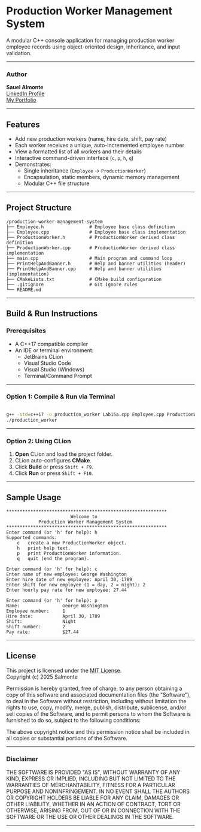# Production Worker Management System

A modular C++ console application for managing production worker employee records using object-oriented design, inheritance, and input validation.

---

### Author

**Sauel Almonte**  
[LinkedIn Profile](https://www.linkedin.com/in/sauel-almonte)  
[My Portfolio](https://s-almonte.vercel.app/)

---

## Features

- Add new production workers (name, hire date, shift, pay rate)
- Each worker receives a unique, auto-incremented employee number
- View a formatted list of all workers and their details
- Interactive command-driven interface (`c`, `p`, `h`, `q`)
- Demonstrates:
    - Single inheritance (`Employee` → `ProductionWorker`)
    - Encapsulation, static members, dynamic memory management
    - Modular C++ file structure

---

## Project Structure
```text
/production-worker-management-system
├── Employee.h                 # Employee base class definition
├── Employee.cpp               # Employee base class implementation
├── ProductionWorker.h         # ProductionWorker derived class definition
├── ProductionWorker.cpp       # ProductionWorker derived class implementation
├── main.cpp                   # Main program and command loop
├── PrintHelpAndBanner.h       # Help and banner utilities (header)
├── PrintHelpAndBanner.cpp     # Help and banner utilities (implementation)
├── CMakeLists.txt             # CMake build configuration
├── .gitignore                 # Git ignore rules
└── README.md    
``` 

---

## Build & Run Instructions

### Prerequisites
- A C++17 compatible compiler
- An IDE or terminal environment:
    - JetBrains CLion
    - Visual Studio Code
    - Visual Studio (Windows)
    - Terminal/Command Prompt

---

### Option 1: Compile & Run via Terminal
```bash

g++ -std=c++17 -o production_worker Lab15a.cpp Employee.cpp ProductionWorker.cpp PrintHelpAndBanner.cpp
./production_worker

```

---

### Option 2: Using CLion

1. **Open** CLion and load the project folder.
2. CLion auto-configures **CMake**.
3. Click **Build** or press `Shift + F9`.
4. Click **Run** or press `Shift + F10`.

---

## Sample Usage

```text
************************************************************
                        Welcome to
            Production Worker Management System
************************************************************
Enter command (or 'h' for help): h
Supported commands:
    c   create a new ProductionWorker object.
    h   print help text.
    p   print ProductionWorker information.
    q   quit (end the program).

Enter command (or 'h' for help): c
Enter name of new employee: George Washington
Enter hire date of new employee: April 30, 1789
Enter shift for new employee (1 = day, 2 = night): 2
Enter hourly pay rate for new employee: 27.44

Enter command (or 'h' for help): p
Name:                George Washington
Employee number:     1
Hire date:           April 30, 1789
Shift:               Night
Shift number:        2
Pay rate:            $27.44
```

---

## License

This project is licensed under the [MIT License](LICENSE).  
Copyright (c) 2025 Salmonte

Permission is hereby granted, free of charge, to any person obtaining a copy
of this software and associated documentation files (the "Software"), to deal
in the Software without restriction, including without limitation the rights
to use, copy, modify, merge, publish, distribute, sublicense, and/or sell
copies of the Software, and to permit persons to whom the Software is
furnished to do so, subject to the following conditions:

The above copyright notice and this permission notice shall be included in all
copies or substantial portions of the Software.


---

### Disclaimer
THE SOFTWARE IS PROVIDED "AS IS", WITHOUT WARRANTY OF ANY KIND, EXPRESS OR
IMPLIED, INCLUDING BUT NOT LIMITED TO THE WARRANTIES OF MERCHANTABILITY,
FITNESS FOR A PARTICULAR PURPOSE AND NONINFRINGEMENT. IN NO EVENT SHALL THE
AUTHORS OR COPYRIGHT HOLDERS BE LIABLE FOR ANY CLAIM, DAMAGES OR OTHER
LIABILITY, WHETHER IN AN ACTION OF CONTRACT, TORT OR OTHERWISE, ARISING FROM,
OUT OF OR IN CONNECTION WITH THE SOFTWARE OR THE USE OR OTHER DEALINGS IN THE
SOFTWARE.

---
